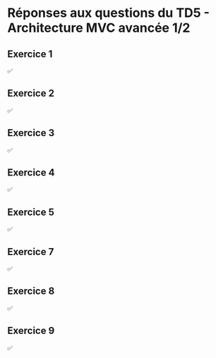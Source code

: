# Réponses aux questions du TD5 - Architecture MVC avancée 1/2

## Exercice 1
✅

## Exercice 2
✅

## Exercice 3
✅

## Exercice 4
✅

## Exercice 5
✅

## Exercice 7
✅

## Exercice 8
✅

## Exercice 9
✅
